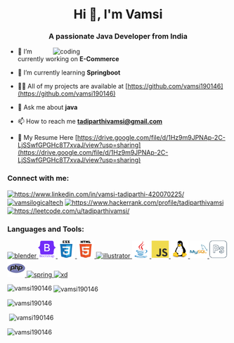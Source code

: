 <h1 align="center">Hi 👋, I'm Vamsi</h1>
<h3 align="center">A passionate Java Developer from India</h3>

<img align="right" alt="coding" width="400" src="https://user-images.githubusercontent.com/55389276/140866485-8fb1c876-9a8f-4d6a-98dc-08c4981eaf70.gif"/>


- 🔭 I’m currently working on **E-Commerce**


- 🌱 I’m currently learning **Springboot**

- 👨‍💻 All of my projects are available at [https://github.com/vamsi190146](https://github.com/vamsi190146)

- 💬 Ask me about **java**

- 📫 How to reach me **tadiparthivamsi@gmail.com**

- 📄 My Resume Here [https://drive.google.com/file/d/1Hz9m9JPNAp-2C-LjSSwfGPGHc8T7xvaJ/view?usp=sharing](https://drive.google.com/file/d/1Hz9m9JPNAp-2C-LjSSwfGPGHc8T7xvaJ/view?usp=sharing)

<h3 align="left">Connect with me:</h3>
<p align="left">
<a href="https://linkedin.com/in/https://www.linkedin.com/in/vamsi-tadiparthi-420070225/" target="blank"><img align="center" src="https://raw.githubusercontent.com/rahuldkjain/github-profile-readme-generator/master/src/images/icons/Social/linked-in-alt.svg" alt="https://www.linkedin.com/in/vamsi-tadiparthi-420070225/" height="30" width="40" /></a>
<a href="https://www.youtube.com/c/vamsilogicaltech" target="blank"><img align="center" src="https://raw.githubusercontent.com/rahuldkjain/github-profile-readme-generator/master/src/images/icons/Social/youtube.svg" alt="vamsilogicaltech" height="30" width="40" /></a>
<a href="https://www.hackerrank.com/https://www.hackerrank.com/profile/tadiparthivamsi" target="blank"><img align="center" src="https://raw.githubusercontent.com/rahuldkjain/github-profile-readme-generator/master/src/images/icons/Social/hackerrank.svg" alt="https://www.hackerrank.com/profile/tadiparthivamsi" height="30" width="40" /></a>
<a href="https://www.leetcode.com/https://leetcode.com/u/tadiparthivamsi/" target="blank"><img align="center" src="https://raw.githubusercontent.com/rahuldkjain/github-profile-readme-generator/master/src/images/icons/Social/leet-code.svg" alt="https://leetcode.com/u/tadiparthivamsi/" height="30" width="40" /></a>
</p>

<h3 align="left">Languages and Tools:</h3>
<p align="left"> <a href="https://www.blender.org/" target="_blank" rel="noreferrer"> <img src="https://download.blender.org/branding/community/blender_community_badge_white.svg" alt="blender" width="40" height="40"/> </a> <a href="https://getbootstrap.com" target="_blank" rel="noreferrer"> <img src="https://raw.githubusercontent.com/devicons/devicon/master/icons/bootstrap/bootstrap-plain-wordmark.svg" alt="bootstrap" width="40" height="40"/> </a> <a href="https://www.w3schools.com/css/" target="_blank" rel="noreferrer"> <img src="https://raw.githubusercontent.com/devicons/devicon/master/icons/css3/css3-original-wordmark.svg" alt="css3" width="40" height="40"/> </a> <a href="https://www.w3.org/html/" target="_blank" rel="noreferrer"> <img src="https://raw.githubusercontent.com/devicons/devicon/master/icons/html5/html5-original-wordmark.svg" alt="html5" width="40" height="40"/> </a> <a href="https://www.adobe.com/in/products/illustrator.html" target="_blank" rel="noreferrer"> <img src="https://www.vectorlogo.zone/logos/adobe_illustrator/adobe_illustrator-icon.svg" alt="illustrator" width="40" height="40"/> </a> <a href="https://www.java.com" target="_blank" rel="noreferrer"> <img src="https://raw.githubusercontent.com/devicons/devicon/master/icons/java/java-original.svg" alt="java" width="40" height="40"/> </a> <a href="https://developer.mozilla.org/en-US/docs/Web/JavaScript" target="_blank" rel="noreferrer"> <img src="https://raw.githubusercontent.com/devicons/devicon/master/icons/javascript/javascript-original.svg" alt="javascript" width="40" height="40"/> </a> <a href="https://www.linux.org/" target="_blank" rel="noreferrer"> <img src="https://raw.githubusercontent.com/devicons/devicon/master/icons/linux/linux-original.svg" alt="linux" width="40" height="40"/> </a> <a href="https://www.mysql.com/" target="_blank" rel="noreferrer"> <img src="https://raw.githubusercontent.com/devicons/devicon/master/icons/mysql/mysql-original-wordmark.svg" alt="mysql" width="40" height="40"/> </a> <a href="https://www.photoshop.com/en" target="_blank" rel="noreferrer"> <img src="https://raw.githubusercontent.com/devicons/devicon/master/icons/photoshop/photoshop-line.svg" alt="photoshop" width="40" height="40"/> </a> <a href="https://www.php.net" target="_blank" rel="noreferrer"> <img src="https://raw.githubusercontent.com/devicons/devicon/master/icons/php/php-original.svg" alt="php" width="40" height="40"/> </a> <a href="https://spring.io/" target="_blank" rel="noreferrer"> <img src="https://www.vectorlogo.zone/logos/springio/springio-icon.svg" alt="spring" width="40" height="40"/> </a> <a href="https://www.adobe.com/products/xd.html" target="_blank" rel="noreferrer"> <img src="https://cdn.worldvectorlogo.com/logos/adobe-xd.svg" alt="xd" width="40" height="40"/> </a> </p>

<p><img align="left" src="https://github-readme-stats.vercel.app/api/top-langs?username=vamsi190146&show_icons=true&locale=en&layout=compact" alt="vamsi190146" /></p>

<p>&nbsp;<img align="center" src="https://github-readme-stats.vercel.app/api?username=vamsi190146&show_icons=true&locale=en" alt="vamsi190146" /></p>

<p><img align="center" src="https://github-readme-streak-stats.herokuapp.com/?user=vamsi190146&" alt="vamsi190146" /></p>

<p>&nbsp;<img align="center" src="https://github-readme-stats.vercel.app/api?username=vamsi190146&show_icons=true&locale=en" alt="vamsi190146" /></p>

<p><img align="center" src="https://github-readme-streak-stats.herokuapp.com/?user=vamsi190146&" alt="vamsi190146" /></p>
